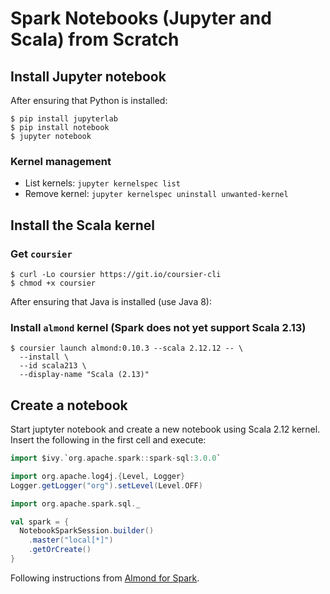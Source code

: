 # Spark Notebooks (Jupyter and Scala) from Scratch

## Install Jupyter notebook

After ensuring that Python is installed:

    $ pip install jupyterlab
    $ pip install notebook
    $ jupyter notebook

### Kernel management

- List kernels: `jupyter kernelspec list`
- Remove kernel: `jupyter kernelspec uninstall unwanted-kernel`

## Install the Scala kernel

### Get `coursier`

    $ curl -Lo coursier https://git.io/coursier-cli
    $ chmod +x coursier

After ensuring that Java is installed (use Java 8):

### Install `almond` kernel (Spark does not yet support Scala 2.13)

    $ coursier launch almond:0.10.3 --scala 2.12.12 -- \
      --install \
      --id scala213 \
      --display-name "Scala (2.13)"


## Create a notebook

Start juptyter notebook and create a new notebook using Scala 2.12 kernel. Insert the following in the first cell and execute:

```scala
import $ivy.`org.apache.spark::spark-sql:3.0.0`

import org.apache.log4j.{Level, Logger}
Logger.getLogger("org").setLevel(Level.OFF)

import org.apache.spark.sql._

val spark = {
  NotebookSparkSession.builder()
    .master("local[*]")
    .getOrCreate()
}

```

Following instructions from [Almond for Spark](https://almond.sh/docs/usage-spark).